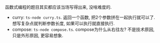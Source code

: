 函数式编程的题目其实都应该当场写得出来, 没啥难度的.

+   curry: `ts-node curry.ts`. 返回一个函数, 把2个参数拼在一起执行就可以了. 想写复杂点就判断参数长度, 如果可以执行就直接执行.
+   compose: `ts-node compose.ts`. compose为什么从右往左? 不是技术原因, 只是外形原因, 更容易想象.